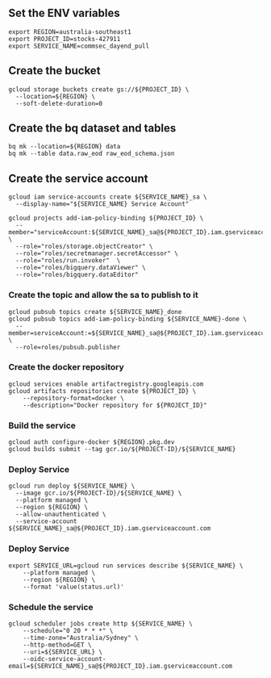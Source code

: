 ## Set the ENV variables
```
export REGION=australia-southeast1
export PROJECT_ID=stocks-427911
export SERVICE_NAME=commsec_dayend_pull
```

## Create the bucket
```
gcloud storage buckets create gs://${PROJECT_ID} \
  --location=${REGION} \
  --soft-delete-duration=0
```

## Create the bq dataset and tables
```
bq mk --location=${REGION} data
bq mk --table data.raw_eod raw_eod_schema.json
```

## Create the service account
```
gcloud iam service-accounts create ${SERVICE_NAME}_sa \
  --display-name="${SERVICE_NAME} Service Account"

gcloud projects add-iam-policy-binding ${PROJECT_ID} \
  --member="serviceAccount:${SERVICE_NAME}_sa@${PROJECT_ID}.iam.gserviceaccount.com" \
  --role="roles/storage.objectCreator" \
  --role="roles/secretmanager.secretAccessor" \
  --role="roles/run.invoker"  \
  --role="roles/bigquery.dataViewer" \
  --role="roles/bigquery.dataEditor" 
```

### Create the topic and allow the sa to publish to it
```
gcloud pubsub topics create ${SERVICE_NAME}_done
gcloud pubsub topics add-iam-policy-binding ${SERVICE_NAME}-done \
  --member=serviceAccount:=${SERVICE_NAME}_sa@${PROJECT_ID}.iam.gserviceaccount.com \
  --role=roles/pubsub.publisher
```

### Create the docker repository
```
gcloud services enable artifactregistry.googleapis.com
gcloud artifacts repositories create ${PROJECT_ID} \
    --repository-format=docker \
    --description="Docker repository for ${PROJECT_ID}"
```

### Build the service
```
gcloud auth configure-docker ${REGION}.pkg.dev
gcloud builds submit --tag gcr.io/${PROJECT-ID}/${SERVICE_NAME}
```

### Deploy Service
```
gcloud run deploy ${SERVICE_NAME} \ 
  --image gcr.io/${PROJECT-ID}/${SERVICE_NAME} \
  --platform managed \ 
  --region ${REGION} \ 
  --allow-unauthenticated \
  --service-account ${SERVICE_NAME}_sa@${PROJECT_ID}.iam.gserviceaccount.com
```

### Deploy Service
```
export SERVICE_URL=gcloud run services describe ${SERVICE_NAME} \
    --platform managed \
    --region ${REGION} \
    --format 'value(status.url)'
```

### Schedule the service
```
gcloud scheduler jobs create http ${SERVICE_NAME} \
    --schedule="0 20 * * *" \
    --time-zone="Australia/Sydney" \
    --http-method=GET \
    --uri=${SERVICE_URL} \
    --oidc-service-account-email=${SERVICE_NAME}_sa@${PROJECT_ID}.iam.gserviceaccount.com
```



